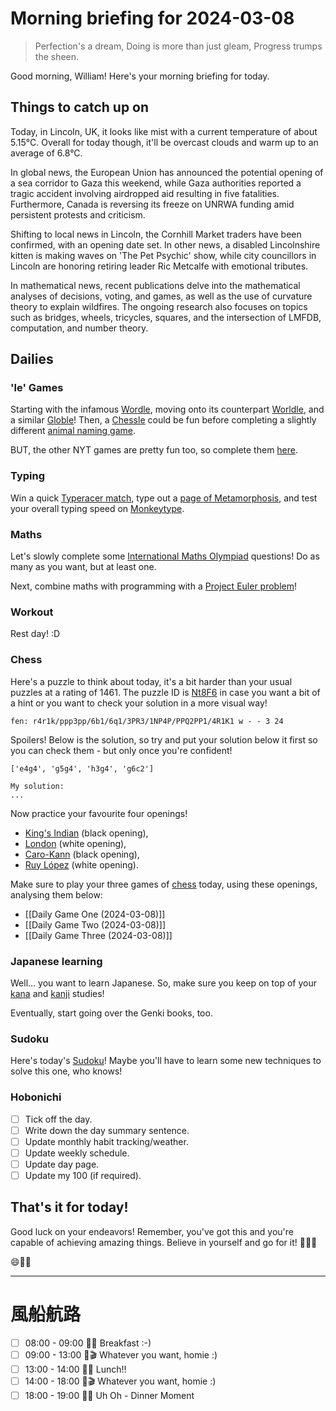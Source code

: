 # Morning briefing for 2024-03-08

> Perfection's a dream,
> Doing is more than just gleam,
> Progress trumps the sheen.

Good morning, William! Here's your morning briefing for today.

## Things to catch up on

Today, in Lincoln, UK, it looks like mist with a current temperature of about 5.15°C. Overall for today though, it'll be overcast clouds and warm up to an average of 6.8°C.

In global news, the European Union has announced the potential opening of a sea corridor to Gaza this weekend, while Gaza authorities reported a tragic accident involving airdropped aid resulting in five fatalities. Furthermore, Canada is reversing its freeze on UNRWA funding amid persistent protests and criticism.

Shifting to local news in Lincoln, the Cornhill Market traders have been confirmed, with an opening date set. In other news, a disabled Lincolnshire kitten is making waves on 'The Pet Psychic' show, while city councillors in Lincoln are honoring retiring leader Ric Metcalfe with emotional tributes.

In mathematical news, recent publications delve into the mathematical analyses of decisions, voting, and games, as well as the use of curvature theory to explain wildfires. The ongoing research also focuses on topics such as bridges, wheels, tricycles, squares, and the intersection of LMFDB, computation, and number theory.

## Dailies

### 'le' Games

Starting with the infamous [Wordle](https://www.nytimes.com/games/wordle/index.html), moving onto its counterpart [Worldle](https://worldle.teuteuf.fr), and a similar [Globle](https://globle-game.com)! Then, a [Chessle](https://jackli.gg/chessle/) could be fun before completing a slightly different [animal naming game](https://metazooa.com).

BUT, the other NYT games are pretty fun too, so complete them [here](https://www.nytimes.com/crosswords).

### Typing

Win a quick [Typeracer match](https://play.typeracer.com), type out a [page of Metamorphosis](https://www.typelit.io/typing-console/Metamorphosis), and test your overall typing speed on [Monkeytype](https://monkeytype.com).

### Maths

Let's slowly complete some [International Maths Olympiad](obsidian://open?vault=content&file=IMO%20Questions%2Fmds%2Fmds) questions! Do as many as you want, but at least one.

Next, combine maths with programming with a [Project Euler problem](https://projecteuler.net/archives)!

### Workout

Rest day! :D

### Chess

Here's a puzzle to think about today, it's a bit harder than your usual puzzles at a rating of 1461. The puzzle ID is [Nt8F6](https://lichess.org/training/Nt8F6) in case you want a bit of a hint or you want to check your solution in a more visual way!

```chessboard
fen: r4r1k/ppp3pp/6b1/6q1/3PR3/1NP4P/PPQ2PP1/4R1K1 w - - 3 24
```

Spoilers! Below is the solution, so try and put your solution below it first so you can check them - but only once you're confident!

```spoiler-block
['e4g4', 'g5g4', 'h3g4', 'g6c2']
```

```
My solution:
...
```

Now practice your favourite four openings!

- [King's Indian](https://www.youtube.com/watch?v=5XyayUs6J1M) (black opening),
- [London](https://www.youtube.com/watch?v=dksvHyyI_Vo) (white opening),
- [Caro-Kann](https://www.youtube.com/watch?v=0p_881Nwoo4) (black opening),
- [Ruy López](https://www.youtube.com/watch?v=csJKauwbYFk) (white opening).

Make sure to play your three games of [chess](https://www.chess.com/play/online) today, using these openings, analysing them below:

- [[Daily Game One (2024-03-08)]]
- [[Daily Game Two (2024-03-08)]]
- [[Daily Game Three (2024-03-08)]]

### Japanese learning

Well... you want to learn Japanese. So, make sure you keep on top of your [kana](https://kana-quiz.tofugu.com) and [kanji](https://www.wanikani.com/dashboard) studies!

Eventually, start going over the Genki books, too.

### Sudoku

Here's today's [Sudoku](https://www.dailysudoku.com/sudoku/today.shtml)! Maybe you'll have to learn some new techniques to solve this one, who knows!

### Hobonichi

- [ ] Tick off the day.
- [ ] Write down the day summary sentence.
- [ ] Update monthly habit tracking/weather.
- [ ] Update weekly schedule.
- [ ] Update day page.
- [ ] Update my 100 (if required).

## That's it for today!

Good luck on your endeavors! Remember, you've got this and you're capable of achieving amazing things. Believe in yourself and go for it! 🌟💪🍀

😄🎉🌟

---

# 風船航路

- [ ] 08:00 - 09:00 🥫🥛 Breakfast :-)
- [ ] 09:00 - 13:00 🎨🎬 Whatever you want, homie :)
- [ ] 13:00 - 14:00 🌮🥗 Lunch!!
- [ ] 14:00 - 18:00 🎨🎬 Whatever you want, homie :)
- [ ] 18:00 - 19:00 🥫🥛 Uh Oh - Dinner Moment